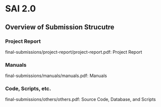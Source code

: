 # SAI 2.0

## Overview of Submission Strucutre

### Project Report
final-submissions/project-report/project-report.pdf: Project Report

### Manuals
final-submissions/manuals/manuals.pdf: Manuals

### Code, Scripts, etc.
final-submissions/others/others.pdf: Source Code, Database, and Scripts